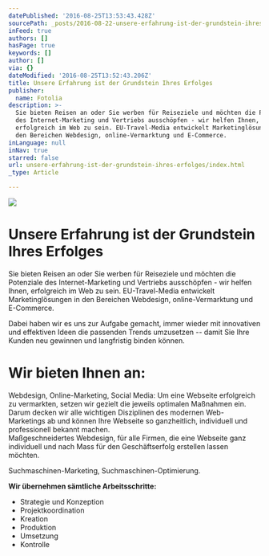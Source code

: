```yaml
---
datePublished: '2016-08-25T13:53:43.428Z'
sourcePath: _posts/2016-08-22-unsere-erfahrung-ist-der-grundstein-ihres-erfolges.md
inFeed: true
authors: []
hasPage: true
keywords: []
author: []
via: {}
dateModified: '2016-08-25T13:52:43.206Z'
title: Unsere Erfahrung ist der Grundstein Ihres Erfolges
publisher:
  name: Fotolia
description: >-
  Sie bieten Reisen an oder Sie werben für Reiseziele und möchten die Potenziale
  des Internet-Marketing und Vertriebs ausschöpfen - wir helfen Ihnen,
  erfolgreich im Web zu sein. EU-Travel-Media entwickelt Marketinglösungen in
  den Bereichen Webdesign, online-Vermarktung und E-Commerce.
inLanguage: null
inNav: true
starred: false
url: unsere-erfahrung-ist-der-grundstein-ihres-erfolges/index.html
_type: Article

---
```

![](https://the-grid-user-content.s3-us-west-2.amazonaws.com/52ecd60d-26f7-4df7-af26-090fadab032f.jpg)

# Unsere Erfahrung ist der Grundstein Ihres Erfolges

Sie bieten Reisen an oder Sie werben für Reiseziele und möchten die Potenziale des Internet-Marketing und Vertriebs ausschöpfen - wir helfen Ihnen, erfolgreich im Web zu sein. EU-Travel-Media entwickelt Marketinglösungen in den Bereichen Webdesign, online-Vermarktung und E-Commerce.

Dabei haben wir es uns zur Aufgabe gemacht, immer wieder mit innovativen und effektiven Ideen die passenden Trends umzusetzen -- damit Sie Ihre Kunden neu gewinnen und langfristig binden können.

# Wir bieten Ihnen an:

Webdesign, Online-Marketing, Social Media: Um eine Webseite erfolgreich zu vermarkten, setzen wir gezielt die jeweils optimalen Maßnahmen ein. Darum decken wir alle wichtigen Disziplinen des modernen Web-Marketings ab und können Ihre Webseite so ganzheitlich, individuell und professionell bekannt machen.  
Maßgeschneidertes Webdesign, für alle Firmen, die eine Webseite ganz individuell und nach Mass für den Geschäftserfolg erstellen lassen möchten.

Suchmaschinen-Marketing, Suchmaschinen-Optimierung.

**Wir übernehmen sämtliche Arbeitsschritte:**

* Strategie und Konzeption
* Projektkoordination
* Kreation
* Produktion
* Umsetzung
* Kontrolle
